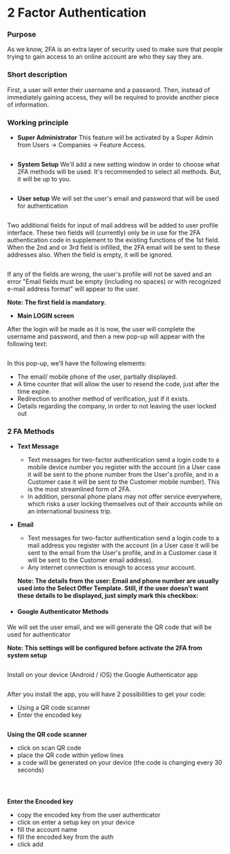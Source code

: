 # 2 Factor Authentication

### Purpose <a href="#purpose" id="purpose"></a>

As we know, 2FA is an extra layer of security used to make sure that people trying to gain access to an online account are who they say they are.

### Short description <a href="#short-description" id="short-description"></a>

First, a user will enter their username and a password. Then, instead of immediately gaining access, they will be required to provide another piece of information.

### Working principle <a href="#working-principle" id="working-principle"></a>

* **Super Administrator** This feature will be activated by a Super Admin from Users → Companies → Feature Access.

<figure><img src=".gitbook/assets/image (36) (1).png" alt=""><figcaption></figcaption></figure>

* **System Setup** We'll add a new setting window in order to choose what 2FA methods will be used. It's recommended to select all methods. But, it will be up to you.

<figure><img src=".gitbook/assets/image (37) (1).png" alt=""><figcaption></figcaption></figure>

* **User setup** We will set the user's email and password that will be used for authentication

<figure><img src=".gitbook/assets/image (38).png" alt=""><figcaption></figcaption></figure>

Two additional fields for input of mail address will be added to user profile interface. These two fields will (currently) only be in use for the 2FA authentication code in supplement to the existing functions of the 1st field. When the 2nd and or 3rd field is infilled, the 2FA email will be sent to these addresses also. When the field is empty, it will be ignored.

<figure><img src=".gitbook/assets/image (39).png" alt=""><figcaption></figcaption></figure>

If any of the fields are wrong, the user's profile will not be saved and an error "Email fields must be empty (including no spaces) or with recognized e-mail address format" will appear to the user.

**Note: The first field is mandatory.**

* **Main LOGIN screen**

After the login will be made as it is now, the user will complete the username and password, and then a new pop-up will appear with the following text:

<figure><img src=".gitbook/assets/image (40).png" alt=""><figcaption></figcaption></figure>

In this pop-up, we’ll have the following elements:

* The email/ mobile phone of the user, partially displayed.
* A time counter that will allow the user to resend the code, just after the time expire.
* Redirection to another method of verification, just if it exists.
* Details regarding the company, in order to not leaving the user locked out

### 2 FA Methods <a href="#id-2-fa-methods" id="id-2-fa-methods"></a>

* **Text Message**
  * Text messages for two-factor authentication send a login code to a mobile device number you register with the account (in a User case it will be sent to the phone number from the User's profile, and in a Customer case it will be sent to the Customer mobile number). This is the most streamlined form of 2FA.
  * In addition, personal phone plans may not offer service everywhere, which risks a user locking themselves out of their accounts while on an international business trip.
*   **Email**

    * Text messages for two-factor authentication send a login code to a mail address you register with the account (in a User case it will be sent to the email from the User's profile, and in a Customer case it will be sent to the Customer email address).
    * Any internet connection is enough to access your account.

    **Note: The details from the user: Email and phone number are usually used into the Select Offer Template. Still, if the user doesn’t want these details to be displayed, just simply mark this checkbox:**
* #### Google Authenticator Methods <a href="#google-authenticator-methods" id="google-authenticator-methods"></a>

We will set the user email, and we will generate the QR code that will be used for authenticator

**Note: This settings will be configured before activate the 2FA from system setup**

<figure><img src=".gitbook/assets/image (41).png" alt=""><figcaption></figcaption></figure>

Install on your device (Android / iOS) the Google Authenticator app

<figure><img src=".gitbook/assets/google_auth_app-4a1d08b6de92ad4232cabd39e36247da.png" alt=""><figcaption></figcaption></figure>

After you install the app, you will have 2 possibilities to get your code:

* Using a QR code scanner
* Enter the encoded key

<figure><img src=".gitbook/assets/Untitled (2).png" alt=""><figcaption></figcaption></figure>

**Using the QR code scanner**

* click on scan QR code
* place the QR code within yellow lines
* a code will be generated on your device (the code is changing every 30 seconds)

<figure><img src=".gitbook/assets/scan_qr_code-53844d6e3355bc54805f597977afd73f.png" alt=""><figcaption></figcaption></figure>

<figure><img src=".gitbook/assets/qr_code-4a4f0155062813da3487f4c29cab5372.png" alt=""><figcaption></figcaption></figure>

<figure><img src=".gitbook/assets/google_auth_genarated_code-16b7157a778acd7f80c489a483688cb5.png" alt=""><figcaption></figcaption></figure>

**Enter the Encoded key**

* copy the encoded key from the user authenticator
* click on enter a setup key on your device
* fill the account name
* fill the encoded key from the auth
* click add

<figure><img src=".gitbook/assets/step_2-0d9be1fff4c9b6f1bec157ac357fc1b7.png" alt=""><figcaption></figcaption></figure>
